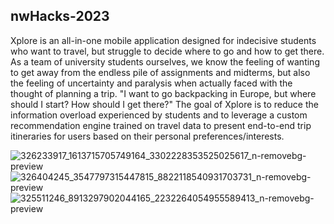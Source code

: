 ## nwHacks-2023

Xplore is an all-in-one mobile application designed for indecisive students who want to travel, but struggle to decide where to go and how to get there. As a team of university students ourselves, we know the feeling of wanting to get away from the endless pile of assignments and midterms, but also the feeling of uncertainty and paralysis when actually faced with the thought of planning a trip. "I want to go backpacking in Europe, but where should I start? How should I get there?" The goal of Xplore is to reduce the information overload experienced by students and to leverage a custom recommendation engine trained on travel data to present end-to-end trip itineraries for users based on their personal preferences/interests.

![326233917_1613715705749164_3302228353525025617_n-removebg-preview](https://user-images.githubusercontent.com/42591692/213937298-c1e90a50-a2a8-45a5-a5b8-8430059ec288.png)
![326404245_3547797315447815_8822118540931703731_n-removebg-preview](https://user-images.githubusercontent.com/42591692/213937300-3d184c86-3939-4769-b99a-b80f38e96185.png)
![325511246_8913297902044165_2232264054955589413_n-removebg-preview](https://user-images.githubusercontent.com/42591692/213937302-c9c3ceab-668c-4d86-98ae-c12635e2b91a.png)



